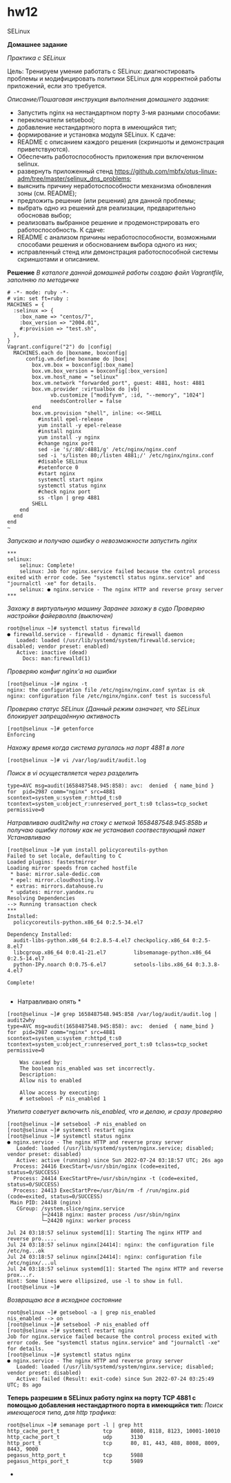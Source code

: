 # hw12
SELinux

**Домашнее задание**

*Практика с SELinux*

Цель:
Тренируем умение работать с SELinux: диагностировать проблемы и модифицировать политики SELinux для корректной работы приложений, если это требуется.

*Описание/Пошаговая инструкция выполнения домашнего задания:*

* Запустить nginx на нестандартном порту 3-мя разными способами:
* переключатели setsebool;
* добавление нестандартного порта в имеющийся тип;
* формирование и установка модуля SELinux. К сдаче:
* README с описанием каждого решения (скриншоты и демонстрация приветствуются).
* Обеспечить работоспособность приложения при включенном selinux.
* развернуть приложенный стенд https://github.com/mbfx/otus-linux-adm/tree/master/selinux_dns_problems;
* выяснить причину неработоспособности механизма обновления зоны (см. README);
* предложить решение (или решения) для данной проблемы;
* выбрать одно из решений для реализации, предварительно обосновав выбор;
* реализовать выбранное решение и продемонстрировать его работоспособность. К сдаче:
* README с анализом причины неработоспособности, возможными способами решения и обоснованием выбора одного из них;
* исправленный стенд или демонстрация работоспособной системы скриншотами и описанием.
 
 **Решение**
 *В каталоге данной домашней работы создаю файл Vagrantfile, заполняю по методичке*
 
```
# -*- mode: ruby -*-
# vim: set ft=ruby :
MACHINES = {
  :selinux => {
    :box_name => "centos/7",
    :box_version => "2004.01",
    #:provision => "test.sh",
  },
}
Vagrant.configure("2") do |config|
  MACHINES.each do |boxname, boxconfig|
      config.vm.define boxname do |box|
        box.vm.box = boxconfig[:box_name]
        box.vm.box_version = boxconfig[:box_version]
        box.vm.host_name = "selinux"
        box.vm.network "forwarded_port", guest: 4881, host: 4881
        box.vm.provider :virtualbox do |vb|
              vb.customize ["modifyvm", :id, "--memory", "1024"]
              needsController = false
        end
        box.vm.provision "shell", inline: <<-SHELL
          #install epel-release
          yum install -y epel-release
          #install nginx
          yum install -y nginx
          #change nginx port
          sed -ie 's/:80/:4881/g' /etc/nginx/nginx.conf
          sed -i 's/listen 80;/listen 4881;/' /etc/nginx/nginx.conf
          #disable SELinux
          #setenforce 0
          #start nginx
          systemctl start nginx
          systemctl status nginx
          #check nginx port
          ss -tlpn | grep 4881
        SHELL
    end
  end
end
~      
```
*Запускаю и получаю ошибку о невозможности запустить nginx*
```
***
selinux: 
    selinux: Complete!
    selinux: Job for nginx.service failed because the control process exited with error code. See "systemctl status nginx.service" and "journalctl -xe" for details.
    selinux: ● nginx.service - The nginx HTTP and reverse proxy server
***
```
*Захожу в виртуальную машину*
*Заранее захожу в судо*
*Проверяю настройки файерволла (выключен)*
```
root@selinux ~]# systemctl status firewalld
● firewalld.service - firewalld - dynamic firewall daemon
   Loaded: loaded (/usr/lib/systemd/system/firewalld.service; disabled; vendor preset: enabled)
   Active: inactive (dead)
     Docs: man:firewalld(1)
```
*Проверяю конфиг nginx'a на ошибки*
```
[root@selinux ~]# nginx -t
nginx: the configuration file /etc/nginx/nginx.conf syntax is ok
nginx: configuration file /etc/nginx/nginx.conf test is successful
```
*Проверяю статус  SELinux (Данный режим означает, что SELinux блокирует запрещаённую активность*
```
[root@selinux ~]# getenforce
Enforcing
```
*Нахожу время когда система ругалась на порт 4881 в логе*
```
[root@selinux ~]# vi /var/log/audit/audit.log
```
*Поиск в vi  осуществляется через разделить*
```
type=AVC msg=audit(1658487548.945:858): avc:  denied  { name_bind } for  pid=2987 comm="nginx" src=4881 scontext=system_u:system_r:httpd_t:s0 tcontext=system_u:object_r:unreserved_port_t:s0 tclass=tcp_socket permissive=0
```
*Натравливаю audit2why на стоку с меткой 1658487548.945:858b и получаю ошибку потому как не установил соотвествующий пакет*
*Устанавливаю*
```
[root@selinux ~]# yum install policycoreutils-python
Failed to set locale, defaulting to C
Loaded plugins: fastestmirror
Loading mirror speeds from cached hostfile
 * base: mirror.sale-dedic.com
 * epel: mirror.cloudhosting.lv
 * extras: mirrors.datahouse.ru
 * updates: mirror.yandex.ru
Resolving Dependencies
--> Running transaction check
***
Installed:
  policycoreutils-python.x86_64 0:2.5-34.el7                                    

Dependency Installed:
  audit-libs-python.x86_64 0:2.8.5-4.el7 checkpolicy.x86_64 0:2.5-8.el7        
  libcgroup.x86_64 0:0.41-21.el7         libsemanage-python.x86_64 0:2.5-14.el7
  python-IPy.noarch 0:0.75-6.el7         setools-libs.x86_64 0:3.3.8-4.el7     

Complete!


```
* Натравливаю опять *
```
[root@selinux ~]# grep 1658487548.945:858 /var/log/audit/audit.log | audit2why
type=AVC msg=audit(1658487548.945:858): avc:  denied  { name_bind } for  pid=2987 comm="nginx" src=4881 scontext=system_u:system_r:httpd_t:s0 tcontext=system_u:object_r:unreserved_port_t:s0 tclass=tcp_socket permissive=0

	Was caused by:
	The boolean nis_enabled was set incorrectly. 
	Description:
	Allow nis to enabled

	Allow access by executing:
	# setsebool -P nis_enabled 1
```
*Утилита советует включить nis_enabled, что и делаю, и сразу проверяю*
```
[root@selinux ~]# setsebool -P nis_enabled on
[root@selinux ~]# systemctl restart nginx
[root@selinux ~]# systemctl status nginx
● nginx.service - The nginx HTTP and reverse proxy server
   Loaded: loaded (/usr/lib/systemd/system/nginx.service; disabled; vendor preset: disabled)
   Active: active (running) since Sun 2022-07-24 03:18:57 UTC; 26s ago
  Process: 24416 ExecStart=/usr/sbin/nginx (code=exited, status=0/SUCCESS)
  Process: 24414 ExecStartPre=/usr/sbin/nginx -t (code=exited, status=0/SUCCESS)
  Process: 24413 ExecStartPre=/usr/bin/rm -f /run/nginx.pid (code=exited, status=0/SUCCESS)
 Main PID: 24418 (nginx)
   CGroup: /system.slice/nginx.service
           ├─24418 nginx: master process /usr/sbin/nginx
           └─24420 nginx: worker process

Jul 24 03:18:57 selinux systemd[1]: Starting The nginx HTTP and reverse pro.....
Jul 24 03:18:57 selinux nginx[24414]: nginx: the configuration file /etc/ng...ok
Jul 24 03:18:57 selinux nginx[24414]: nginx: configuration file /etc/nginx/...ul
Jul 24 03:18:57 selinux systemd[1]: Started The nginx HTTP and reverse prox...r.
Hint: Some lines were ellipsized, use -l to show in full.
[root@selinux ~]# 
```
*Возвращаю все в исходное состояние*
```
root@selinux ~]# getsebool -a | grep nis_enabled
nis_enabled --> on
[root@selinux ~]# setsebool -P nis_enabled off
[root@selinux ~]# systemctl restart nginx
Job for nginx.service failed because the control process exited with error code. See "systemctl status nginx.service" and "journalctl -xe" for details.
[root@selinux ~]# systemctl status nginx
● nginx.service - The nginx HTTP and reverse proxy server
   Loaded: loaded (/usr/lib/systemd/system/nginx.service; disabled; vendor preset: disabled)
   Active: failed (Result: exit-code) since Sun 2022-07-24 03:25:49 UTC; 8s ago
```
**Теперь разрешим в SELinux работу nginx на порту TCP 4881 c помощью
добавления нестандартного порта в имеющийся тип:**
*Поиск имеющегося типа, для http трафика:*
```
root@selinux ~]# semanage port -l | grep htt
http_cache_port_t              tcp      8080, 8118, 8123, 10001-10010
http_cache_port_t              udp      3130
http_port_t                    tcp      80, 81, 443, 488, 8008, 8009, 8443, 9000
pegasus_http_port_t            tcp      5988
pegasus_https_port_t           tcp      5989
```
*
